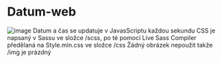 # Datum-web
![image](https://user-images.githubusercontent.com/74647338/116539642-63ca9800-a8e9-11eb-85e9-63a35684c491.png)
Datum a čas se updatuje v JavasScriptu každou sekundu
CSS je napsaný v Sassu ve složce /scss, po té pomocí Live Sass Compiler předělaná na Style.min.css ve složce /css
Žádný obrázek nepoužit takže /img je prázdný
